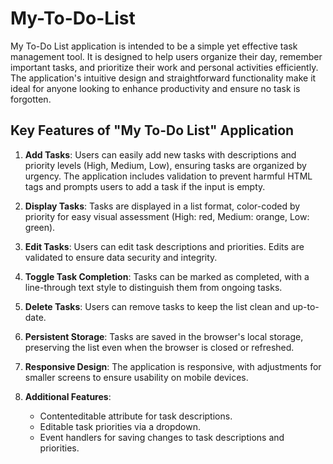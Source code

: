 # My-To-Do-List
My To-Do List application is intended to be a simple yet effective task management tool. It is designed to help users organize their day, remember important tasks, and prioritize their work and personal activities efficiently. The application's intuitive design and straightforward functionality make it ideal for anyone looking to enhance productivity and ensure no task is forgotten.

## Key Features of "My To-Do List" Application

1. **Add Tasks**: Users can easily add new tasks with descriptions and priority levels (High, Medium, Low), ensuring tasks are organized by urgency. The application includes validation to prevent harmful HTML tags and prompts users to add a task if the input is empty.

2. **Display Tasks**: Tasks are displayed in a list format, color-coded by priority for easy visual assessment (High: red, Medium: orange, Low: green).

3. **Edit Tasks**: Users can edit task descriptions and priorities. Edits are validated to ensure data security and integrity.

4. **Toggle Task Completion**: Tasks can be marked as completed, with a line-through text style to distinguish them from ongoing tasks.

5. **Delete Tasks**: Users can remove tasks to keep the list clean and up-to-date.

6. **Persistent Storage**: Tasks are saved in the browser's local storage, preserving the list even when the browser is closed or refreshed.

7. **Responsive Design**: The application is responsive, with adjustments for smaller screens to ensure usability on mobile devices.

8. **Additional Features**:
   - Contenteditable attribute for task descriptions.
   - Editable task priorities via a dropdown.
   - Event handlers for saving changes to task descriptions and priorities.
